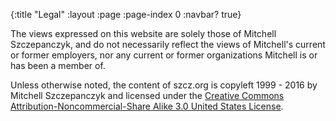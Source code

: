 {:title "Legal"
 :layout :page
 :page-index 0
 :navbar? true}

The views expressed on this website are solely those of Mitchell Szczepanczyk, and do not necessarily reflect the views of Mitchell's current or former employers, nor any current or former organizations Mitchell is or has been a member of. 

Unless otherwise noted, the content of szcz.org is copyleft 1999 - 2016 by Mitchell Szczepanczyk and licensed under the [Creative Commons Attribution-Noncommercial-Share Alike 3.0 United States License](https://creativecommons.org/licenses/by-nc-sa/3.0/us/). 

